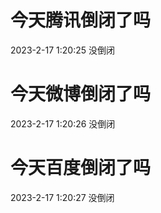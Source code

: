 # 今天腾讯倒闭了吗

2023-2-17 1:20:25 没倒闭

# 今天微博倒闭了吗

2023-2-17 1:20:26 没倒闭

# 今天百度倒闭了吗

2023-2-17 1:20:27 没倒闭

